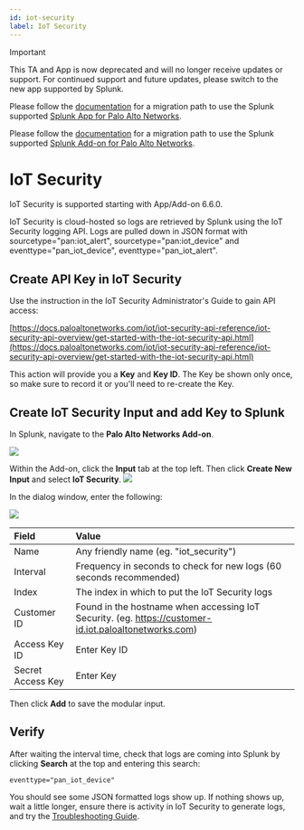 ```yaml
---
id: iot-security
label: IoT Security
---
```

> [!IMPORTANT]
>This TA and App is now deprecated and will no longer receive updates or support. For continued support and future updates, please switch to the new app supported by Splunk.
>
>Please follow the [documentation](https://splunk.github.io/splunk-app-for-palo-alto-networks/Installationoverview/) for a migration path to use the Splunk supported
[Splunk App for Palo Alto Networks](https://splunkbase.splunk.com/app/7505).
>
>Please follow the [documentation](https://splunk.github.io/splunk-add-on-for-palo-alto-networks/MigrationPaths/) for a migration path to use the Splunk supported [Splunk Add-on for Palo Alto Networks](https://splunkbase.splunk.com/app/7523).

# IoT Security  

IoT Security is supported starting with App/Add-on 6.6.0.

IoT Security is cloud-hosted so logs are retrieved by Splunk using the IoT Security logging API. Logs are pulled down in JSON format with sourcetype="pan:iot_alert", sourcetype="pan:iot_device" and eventtype="pan_iot_device", eventtype="pan_iot_alert".

## Create API Key in IoT Security

Use the instruction in the IoT Security Administrator's Guide to gain API access:

[https://docs.paloaltonetworks.com/iot/iot-security-api-reference/iot-security-api-overview/get-started-with-the-iot-security-api.html](https://docs.paloaltonetworks.com/iot/iot-security-api-reference/iot-security-api-overview/get-started-with-the-iot-security-api.html)

This action will provide you a **Key** and **Key ID**.  The Key be shown only once, so make sure to record it or you'll need to re-create the Key.

## Create IoT Security Input and add Key to Splunk

In Splunk, navigate to the **Palo Alto Networks Add-on**.

![](/splunk/img/add-on.jpg)

Within the Add-on, click the **Input** tab at the top left.  Then click **Create New Input** and select **IoT Security**.
![](/splunk/img/iot-mod-input.png)


In the dialog window, enter the following:

![](/splunk/img/iot-settings.png)

| Field | Value |
| :--- | :--- |
| Name | Any friendly name (eg. "iot_security") |
| Interval | Frequency in seconds to check for new logs (60 seconds recommended) |
| Index | The index in which to put the IoT Security logs |
| Customer ID | Found in the hostname when accessing IoT Security. (eg. https://customer-id.iot.paloaltonetworks.com) |
| Access Key ID | Enter Key ID |
| Secret Access Key | Enter Key |

Then click **Add** to save the modular input.

## Verify

After waiting the interval time, check that logs are coming into Splunk by clicking **Search** at the top and entering this search:

    eventtype="pan_iot_device"

You should see some JSON formatted logs show up. If nothing shows up, wait a little longer, ensure there is activity in IoT Security to generate logs, and try the [Troubleshooting Guide](../troubleshoot).